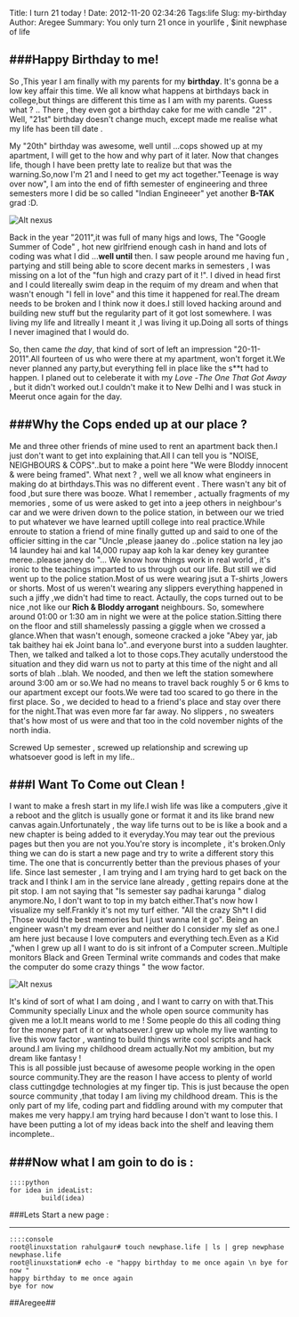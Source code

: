 Title: I turn 21 today !
Date: 2012-11-20 02:34:26
Tags:life
Slug: my-birthday
Author: Aregee
Summary: You only turn 21 once in yourlife , $init newphase of life 




###Happy Birthday to me!
------------------------

So ,This year I am finally with my parents for my **birthday**.
It's gonna be a low key affair this time.
We all know what happens at birthdays back in college,but things are different this time as I am with my parents.
Guess what ? .. There , they even got a birthday cake for me with candle  "21" .
Well, "21st" birthday doesn't change much, except made me realise what my life has been till date .

My "20th" birthday was awesome, well until ...cops showed up at my apartment, I will get to the how and why part of it later.
Now that changes life, though I have been pretty late to realize but that was the warning.So,now I'm 21 and I need to get my act together."Teenage is way over now", I am into the end of fifth semester of engineering and three semesters more I did be so called "Indian Engineeer" yet another **B-TAK** grad :D.


![Alt nexus]({filename}/images/bday.jpg)

Back in the year "2011",it was full of many higs and lows, The "Google Summer of Code" , hot new girlfriend enough cash in hand and lots of coding was what I did ...**well until** then.
I saw people around me having fun , partying and still being able to score decent marks in semesters , I was missing on a lot of the "fun high and crazy part of it !".
I dived in head first and I could litereally swim deap in the requim of my dream and when that wasn't enough "I fell in love" and this time it happened for real.The dream needs to be broken and I think now it does.I still loved hacking around and building new stuff but the regularity part of it got lost somewhere.
I was living my life and litreally I meant it ,I was living it up.Doing all sorts of things I never imagined that I would do.

So, then came *the day*, that kind of sort of left an impression "20-11-2011".All fourteen of us who were there at my apartment, won't forget it.We never planned any party,but everything fell in place like the s**t had to happen.
I planed out to celeberate it with my *Love* -*The One That Got Away* , but it didn't worked out.I couldn't make it to New Delhi and I was stuck in Meerut once again for the day.

  

###Why the Cops ended up at our place ?
--------------------------------------


Me and three other friends of mine used to rent an apartment back then.I just don't want to get into explaining that.All I can tell you is "NOISE, NEIGHBOURS & COPS"..but to make a point here "We were Bloddy innocent & were being framed".
What next ? , well we all know what engineers in making do at birthdays.This was no different event . 
There wasn't any bit of food ,but sure there was booze.
What I remember , actually fragments of my memories , some of us were asked to get into a jeep others in neighbour's car and we were driven down to the police station, in between our we tried to put whatever we have learned uptill college into real practice.While enroute to station a friend of mine finally gutted up and said to one of the officier sitting in the car "Uncle ,please jaaney do ..police station na ley jao 14 laundey hai and kal 14,000 rupay aap koh la kar deney key gurantee meree..please janey do "...
We know how things work in real world , it's ironic to the teachings imparted to us through out our life.
But still we did went up to the police station.Most of us were wearing jsut a T-shirts ,lowers or shorts.
Most of us weren't wearing any slippers everything happened in such a jiffy ,we didn't had time to react.
Actaully, the cops turned out to be nice ,not like our **Rich & Bloddy arrogant** neighbours.
So, somewhere around 01:00 or 1:30 am in night we were at the police station.Sitting there on the floor and still shamelessly passing a giggle when we crossed a glance.When that wasn't enough, someone cracked a joke "Abey yar, jab tak baithey hai ek Joint bana lo"..and everyone burst into a sudden laughter.
Then, we talked and talked a lot to those cops.They acutally understood the situation and they did warn us not to party at this time of the night and all sorts of blah ..blah.
We nooded, and then we left the station somewhere around 3:00 am or so.We had no means to travel back roughly 5 or 6 kms to our apartment except our foots.We were tad too scared to go there in the first place.
So , we decided to head to a friend's place and stay over there for the night.That was even more far far away.
No slippers , no sweaters that's how most of us were and that too in the cold november nights of the north india.

Screwed Up semester , screwed up relationship and screwing up whatsoever good is left in my life..

###I Want To Come out Clean !
-----------------------------

I want to make a fresh start in my life.I wish life was like a computers ,give it a reboot and the glitch is usually gone or format it and its like brand new canvas again.Unfortunately , the way life turns out to be is like a book and a new chapter is being added to it everyday.You may tear out the previous pages but then you are not you.You're story is incomplete , it's broken.Only thing we can do is start a new page and try to write a different story this time.
The one that is concurrently better than the previous phases of your life.
Since last semester , I am trying and I am trying hard to get back on the track and I think I am in the service lane already , getting repairs done at the pit stop.
I am not saying that "Is semester say padhai karunga " dialog anymore.No, I don't want to top in my batch either.That's now how I visualize my self.Frankly it's not my turf either.
"All the crazy Sh*t I did ,Those would the best memories but I just wanna let it go".
Being an engineer wasn't my dream ever and neither do I consider my slef as one.I am here just because I love computers and everything tech.Even as a Kid ,"when I grew up all I want to do is sit infront of a Computer screen..Multiple monitors Black and Green Terminal write commands and codes that make the computer do some crazy things " the wow factor.

![Alt nexus]({filename}/images/scr.png)

It's kind of sort of what I am doing , and I want to carry on with that.This Community specially Linux and the whole open source community has given me a lot.It means world to me !
Some people do this all coding thing for the money part of it or whatsoever.I grew up whole my live wanting to live this wow factor , wanting to build things write cool scripts and hack around.I am living my childhood dream actually.Not my ambition, but my dream like fantasy !  
This is all possible just because of awesome people working in the open source community.They are the reason I have access to plenty of world class cuttingdge technologies at my finger tip.
This is just because the open source community ,that today I am living my childhood dream.
This is the only part of my life, coding part and fiddling around with my computer that makes me very happy.I am trying hard because I don't want to lose this. 
I have been putting a lot of my ideas back into the shelf and leaving them incomplete..

###Now what I am goin to do is :
-------------------------------	
   	::::python
	for idea in ideaList:
     	    build(idea)
    
    


###Lets Start a new page :

----------------------------- 
			      
    ::::console 
    root@linuxstation rahulgaur# touch newphase.life | ls | grep newphase
    newphase.life
    root@linuxstation# echo -e "happy birthday to me once again \n bye for now "
    happy birthday to me once again 
    bye for now 




   
  
##Aregee##
     
